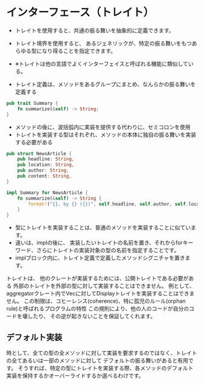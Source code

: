 # インターフェース（トレイト）
- トレイトを使用すると、共通の振る舞いを抽象的に定義できます。
- トレイト境界を使用すると、 あるジェネリックが、特定の振る舞いをもつあらゆる型になり得ることを指定できます。
- ※トレイトは他の言語でよくインターフェイスと呼ばれる機能に類似している。

- トレイト定義は、メソッドをあるグループにまとめ、なんらかの振る舞いを定義する
```rust
pub trait Summary {
    fn summarize(&self) -> String;
}
```
- メソッドの後に、波括弧内に実装を提供する代わりに、セミコロンを使用
- トレイトを実装する型はそれぞれ、メソッドの本体に独自の振る舞いを実装する必要がある
```rust
pub struct NewsArticle {
    pub headline: String,
    pub location: String,
    pub author: String,
    pub content: String,
}

impl Summary for NewsArticle {
    fn summarize(&self) -> String {
        format!("{}, by {} ({})", self.headline, self.author, self.location)
    }
}
```
- 型にトレイトを実装することは、普通のメソッドを実装することに似ています。
- 違いは、implの後に、 実装したいトレイトの名前を置き、それからforキーワード、さらにトレイトの実装対象の型の名前を指定することです。 
- implブロック内に、トレイト定義で定義したメソッドシグニチャを置きます。

トレイトは、 他のクレートが実装するためには、公開トレイトである必要がある
外部のトレイトを外部の型に対して実装することはできません。
例として、 aggregatorクレート内でVec<T>に対してDisplayトレイトを実装することはできません。 
 この制限は、コヒーレンス(coherence)、特に孤児のルール(orphan rule)と呼ばれるプログラムの特性
この規則により、他の人のコードが自分のコードを壊したり、 その逆が起きないことを保証してくれます。

## デフォルト実装

時として、全ての型の全メソッドに対して実装を要求するのではなく、トレイトの全てあるいは一部のメソッドに対して
デフォルトの振る舞いがあると有用です。 
そうすれば、特定の型にトレイトを実装する際、各メソッドのデフォルト実装を保持するかオーバーライドするか選べるわけです。





